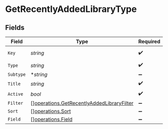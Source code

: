 # GetRecentlyAddedLibraryType


## Fields

| Field                                                                                                  | Type                                                                                                   | Required                                                                                               | Description                                                                                            | Example                                                                                                |
| ------------------------------------------------------------------------------------------------------ | ------------------------------------------------------------------------------------------------------ | ------------------------------------------------------------------------------------------------------ | ------------------------------------------------------------------------------------------------------ | ------------------------------------------------------------------------------------------------------ |
| `Key`                                                                                                  | *string*                                                                                               | :heavy_check_mark:                                                                                     | N/A                                                                                                    | /library/sections/2/all?type=2                                                                         |
| `Type`                                                                                                 | *string*                                                                                               | :heavy_check_mark:                                                                                     | N/A                                                                                                    | filter                                                                                                 |
| `Subtype`                                                                                              | **string*                                                                                              | :heavy_minus_sign:                                                                                     | N/A                                                                                                    | clip                                                                                                   |
| `Title`                                                                                                | *string*                                                                                               | :heavy_check_mark:                                                                                     | N/A                                                                                                    | TV Shows                                                                                               |
| `Active`                                                                                               | *bool*                                                                                                 | :heavy_check_mark:                                                                                     | N/A                                                                                                    | false                                                                                                  |
| `Filter`                                                                                               | [][operations.GetRecentlyAddedLibraryFilter](../../models/operations/getrecentlyaddedlibraryfilter.md) | :heavy_minus_sign:                                                                                     | N/A                                                                                                    |                                                                                                        |
| `Sort`                                                                                                 | [][operations.Sort](../../models/operations/sort.md)                                                   | :heavy_minus_sign:                                                                                     | N/A                                                                                                    |                                                                                                        |
| `Field`                                                                                                | [][operations.Field](../../models/operations/field.md)                                                 | :heavy_minus_sign:                                                                                     | N/A                                                                                                    |                                                                                                        |